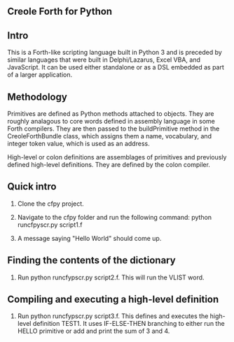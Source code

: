 Creole Forth for Python
-----------------------

Intro
-----

This is a Forth-like scripting language built in Python 3 and is preceded by similar languages that were built in
Delphi/Lazarus, Excel VBA, and JavaScript.  It can be used either standalone or as a DSL embedded as part of a
larger application. 

Methodology
-----------
Primitives are defined as Python methods attached to objects. They are roughly analagous to core words defined 
in assembly language in some Forth compilers. They are then passed to the buildPrimitive method in the CreoleForthBundle 
class, which assigns them a name, vocabulary, and integer token value, which is used as an address. 

High-level or colon definitions are assemblages of primitives and previously defined high-level definitions.
They are defined by the colon compiler. 


Quick intro
-----------

1. Clone the cfpy project.

2. Navigate to the cfpy folder and run the following command: python runcfpyscr.py script1.f

3. A message saying "Hello World" should come up. 


Finding the contents of the dictionary
--------------------------------------
1. Run python runcfypscr.py script2.f. This will run the VLIST word.


Compiling and executing a high-level definition
-----------------------------------------------
1. Run python runcfypscr.py script3.f. This defines and executes the high-level definition TEST1.
   It uses IF-ELSE-THEN branching to either run the HELLO primitive or add and print the sum of 
   3 and 4. 
